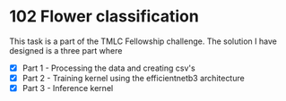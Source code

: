 # 102 Flower classification

This task is a part of the TMLC Fellowship challenge. The solution I have designed is a three part where 
- [x] Part 1 - Processing the data and creating csv's 
- [x] Part 2 - Training kernel using the efficientnetb3 architecture 
- [x] Part 3 - Inference kernel 
